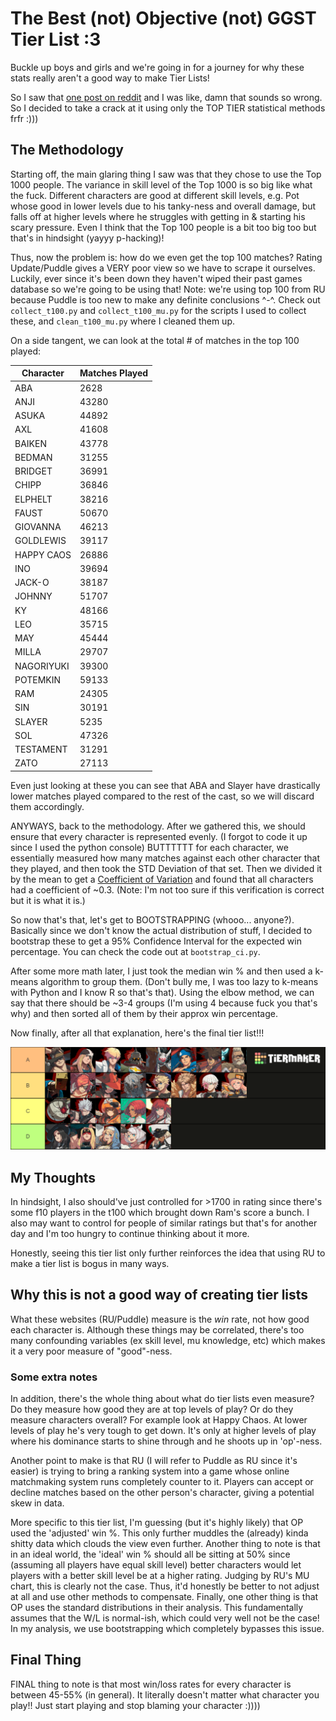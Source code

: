 # The Best (not) Objective (not) GGST Tier List :3

Buckle up boys and girls and we're going in for a journey for why these stats really aren't a good way to make Tier Lists!

So I saw that [one post on reddit](https://www.reddit.com/r/Guiltygear/comments/1d8yhdh/tier_list_using_puddlefarm_top_1000_data_s_is_for/) and I was like, damn that sounds so
wrong. So I decided to take a crack at it using only the TOP TIER statistical methods frfr :)))

## The Methodology

Starting off, the main glaring thing I saw was that they chose to use the Top 1000 people. The variance in skill level of the Top 1000 is so big like what the fuck. Different
characters are good at different skill levels, e.g. Pot whose good in lower levels due to his tanky-ness and overall damage, but falls off at higher levels where he struggles with
getting in & starting his scary pressure. Even I think that the Top 100 people is a bit too big too but that's in hindsight (yayyy p-hacking)!

Thus, now the problem is: how do we even get the top 100 matches? Rating Update/Puddle gives a VERY poor view so we have to scrape it ourselves. Luckily, ever since it's been down
they haven't wiped their past games database so we're going to be using that! Note: we're using top 100 from RU because Puddle is too new to make any definite conclusions ^-^.
Check out `collect_t100.py` and `collect_t100_mu.py` for the scripts I used to collect these, and `clean_t100_mu.py` where I cleaned them up.

On a side tangent, we can look at the total # of matches in the top 100 played:

| Character  | Matches Played |
|------------|----------------|
| ABA        | 2628           |
| ANJI       | 43280          |
| ASUKA      | 44892          |
| AXL        | 41608          |
| BAIKEN     | 43778          |
| BEDMAN     | 31255          |
| BRIDGET    | 36991          |
| CHIPP      | 36846          |
| ELPHELT    | 38216          |
| FAUST      | 50670          |
| GIOVANNA   | 46213          |
| GOLDLEWIS  | 39117          |
| HAPPY CAOS | 26886          |
| INO        | 39694          |
| JACK-O     | 38187          |
| JOHNNY     | 51707          |
| KY         | 48166          |
| LEO        | 35715          |
| MAY        | 45444          |
| MILLA      | 29707          |
| NAGORIYUKI | 39300          |
| POTEMKIN   | 59133          |
| RAM        | 24305          |
| SIN        | 30191          |
| SLAYER     | 5235           |
| SOL        | 47326          |
| TESTAMENT  | 31291          |
| ZATO       | 27113          |

Even just looking at these you can see that ABA and Slayer have drastically lower matches played compared to the rest of the cast, so we will discard them accordingly. 

ANYWAYS, back to the methodology. After we gathered this, we should ensure that every character is represented evenly. (I forgot to code it up since I used the python console) BUTTTTTT for each character, we essentially measured how many matches against each other character that they played, and then took the STD Deviation of that set. Then we divided it by the mean to get a [Coefficient of Variation](https://en.wikipedia.org/wiki/Coefficient_of_variation) and found that all characters had a coefficient of ~0.3. (Note: I'm not too sure if this verification is correct but it is what it is.)

So now that's that, let's get to BOOTSTRAPPING (whooo... anyone?). Basically since we don't know the actual distribution of stuff, I decided to bootstrap these to get a 95% Confidence Interval for the expected win percentage. You can check the code out at `bootstrap_ci.py`. 

After some more math later, I just took the median win % and then used a k-means algorithm to group them. (Don't bully me, I was too lazy to k-means with Python and I know R so that's that). Using the elbow method, we can say that there should be ~3-4 groups (I'm using 4 because fuck you that's why) and then sorted all of them by their approx win percentage. 

Now finally, after all that explanation, here's the final tier list!!!

![The Objective Tier List]('objective'%20tier%20list%20._.%20%20.png)

## My Thoughts

In hindsight, I also should've just controlled for >1700 in rating since there's some f10 players in the t100 which brought down Ram's score a bunch. I also may want to control for people of similar ratings but that's for another day and I'm too hungry to continue thinking about it more.

Honestly, seeing this tier list only further reinforces the idea that using RU to make a tier list is bogus in many ways.

## Why this is not a good way of creating tier lists

What these websites (RU/Puddle) measure is the *win* rate, not how good each character is. Although these things may be correlated, there's too many confounding variables (ex skill level, mu knowledge, etc) which makes it a very poor measure of "good"-ness.

### Some extra notes

In addition, there's the whole thing about what do tier lists even measure? Do they measure how good they are at top levels of play? Or do they measure characters overall? For example look at Happy Chaos. At lower levels of play he's very tough to get down. It's only at higher levels of play where his dominance starts to shine through and he shoots up in 'op'-ness. 

Another point to make is that RU (I will refer to Puddle as RU since it's easier) is trying to bring a ranking system into a game whose online matchmaking system runs completely counter to it. Players can accept or decline matches based on the other person's character, giving a potential skew in data. 

More specific to this tier list, I'm guessing (but it's highly likely) that OP used the 'adjusted' win %. This only further muddles the (already) kinda shitty data which clouds the view even further. Another thing to note is that in an ideal world, the 'ideal' win % should all be sitting at 50% since (assuming all players have equal skill level) better characters would let players with a better skill level be at a higher rating. Judging by RU's MU chart, this is clearly not the case. Thus, it'd honestly be better to not adjust at all and use other methods to compensate. Finally, one other thing is that OP uses the standard distributions in their analysis. This fundamentally assumes that the W/L is normal-ish, which could very well not be the case! In my analysis, we use bootstrapping which completely bypasses this issue. 

## Final Thing

FINAL thing to note is that most win/loss rates for every character is between 45-55% (in general). It literally doesn't matter what character you play!! Just start playing and stop blaming your character :))))
